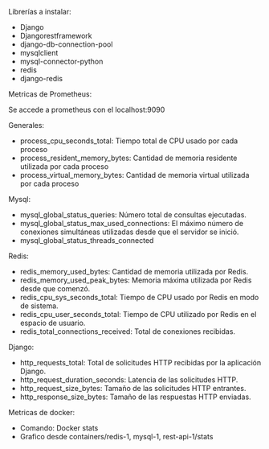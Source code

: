 Librerías a instalar:
- Django
- Djangorestframework
- django-db-connection-pool
- mysqlclient
- mysql-connector-python
- redis
- django-redis
  

Metricas de Prometheus:

Se accede a prometheus con el localhost:9090

Generales:
- process_cpu_seconds_total: Tiempo total de CPU usado por cada proceso
- process_resident_memory_bytes: Cantidad de memoria residente utilizada por cada proceso
- process_virtual_memory_bytes: Cantidad de memoria virtual utilizada por cada proceso

Mysql:
- mysql_global_status_queries: Número total de consultas ejecutadas.
- mysql_global_status_max_used_connections: El máximo número de conexiones simultáneas utilizadas desde que el servidor se inició.
- mysql_global_status_threads_connected


Redis:
- redis_memory_used_bytes: Cantidad de memoria utilizada por Redis.
- redis_memory_used_peak_bytes: Memoria máxima utilizada por Redis desde que comenzó.
- redis_cpu_sys_seconds_total: Tiempo de CPU usado por Redis en modo de sistema.
- redis_cpu_user_seconds_total: Tiempo de CPU utilizado por Redis en el espacio de usuario.
- redis_total_connections_received: Total de conexiones recibidas.

Django:
- http_requests_total: Total de solicitudes HTTP recibidas por la aplicación Django.
- http_request_duration_seconds: Latencia de las solicitudes HTTP.
- http_request_size_bytes: Tamaño de las solicitudes HTTP entrantes.
- http_response_size_bytes: Tamaño de las respuestas HTTP enviadas.


Metricas de docker:

- Comando: Docker stats 
- Grafico desde containers/redis-1, mysql-1, rest-api-1/stats

